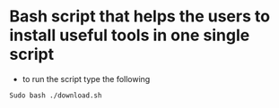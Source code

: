 # Bash script that helps the users to install useful tools in one single script

- to run the script type the following
```
Sudo bash ./download.sh
```
